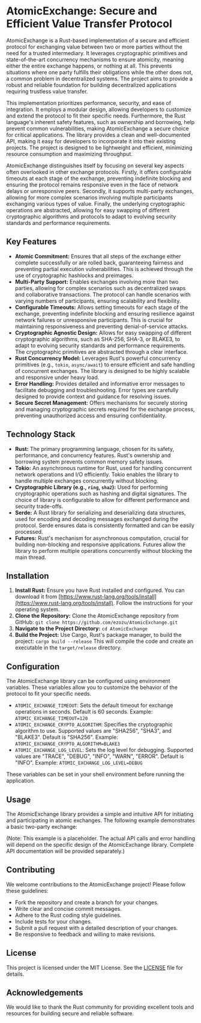 # AtomicExchange: Secure and Efficient Value Transfer Protocol

AtomicExchange is a Rust-based implementation of a secure and efficient protocol for exchanging value between two or more parties without the need for a trusted intermediary. It leverages cryptographic primitives and state-of-the-art concurrency mechanisms to ensure atomicity, meaning either the entire exchange happens, or nothing at all. This prevents situations where one party fulfills their obligations while the other does not, a common problem in decentralized systems. The project aims to provide a robust and reliable foundation for building decentralized applications requiring trustless value transfer.

This implementation prioritizes performance, security, and ease of integration. It employs a modular design, allowing developers to customize and extend the protocol to fit their specific needs. Furthermore, the Rust language's inherent safety features, such as ownership and borrowing, help prevent common vulnerabilities, making AtomicExchange a secure choice for critical applications. The library provides a clean and well-documented API, making it easy for developers to incorporate it into their existing projects. The project is designed to be lightweight and efficient, minimizing resource consumption and maximizing throughput.

AtomicExchange distinguishes itself by focusing on several key aspects often overlooked in other exchange protocols. Firstly, it offers configurable timeouts at each stage of the exchange, preventing indefinite blocking and ensuring the protocol remains responsive even in the face of network delays or unresponsive peers. Secondly, it supports multi-party exchanges, allowing for more complex scenarios involving multiple participants exchanging various types of value. Finally, the underlying cryptographic operations are abstracted, allowing for easy swapping of different cryptographic algorithms and protocols to adapt to evolving security standards and performance requirements.

## Key Features

*   **Atomic Commitment:** Ensures that all steps of the exchange either complete successfully or are rolled back, guaranteeing fairness and preventing partial execution vulnerabilities. This is achieved through the use of cryptographic hashlocks and preimages.
*   **Multi-Party Support:** Enables exchanges involving more than two parties, allowing for complex scenarios such as decentralized swaps and collaborative transactions. The protocol can handle scenarios with varying numbers of participants, ensuring scalability and flexibility.
*   **Configurable Timeouts:** Allows setting timeouts for each stage of the exchange, preventing indefinite blocking and ensuring resilience against network failures or unresponsive participants. This is crucial for maintaining responsiveness and preventing denial-of-service attacks.
*   **Cryptographic Agnostic Design:** Allows for easy swapping of different cryptographic algorithms, such as SHA-256, SHA-3, or BLAKE3, to adapt to evolving security standards and performance requirements. The cryptographic primitives are abstracted through a clear interface.
*   **Rust Concurrency Model:** Leverages Rust's powerful concurrency primitives (e.g., `tokio`, `async/await`) to ensure efficient and safe handling of concurrent exchanges. The library is designed to be highly scalable and responsive under heavy load.
*   **Error Handling:** Provides detailed and informative error messages to facilitate debugging and troubleshooting. Error types are carefully designed to provide context and guidance for resolving issues.
*   **Secure Secret Management:** Offers mechanisms for securely storing and managing cryptographic secrets required for the exchange process, preventing unauthorized access and ensuring confidentiality.

## Technology Stack

*   **Rust:** The primary programming language, chosen for its safety, performance, and concurrency features. Rust's ownership and borrowing system prevents common memory safety issues.
*   **Tokio:** An asynchronous runtime for Rust, used for handling concurrent network operations and I/O efficiently. Tokio enables the library to handle multiple exchanges concurrently without blocking.
*   **Cryptographic Library (e.g., `ring`, `sha2`):** Used for performing cryptographic operations such as hashing and digital signatures. The choice of library is configurable to allow for different performance and security trade-offs.
*   **Serde:** A Rust library for serializing and deserializing data structures, used for encoding and decoding messages exchanged during the protocol. Serde ensures data is consistently formatted and can be easily processed.
*   **Futures:** Rust's mechanism for asynchronous computation, crucial for building non-blocking and responsive applications. Futures allow the library to perform multiple operations concurrently without blocking the main thread.

## Installation

1.  **Install Rust:** Ensure you have Rust installed and configured. You can download it from [https://www.rust-lang.org/tools/install](https://www.rust-lang.org/tools/install). Follow the instructions for your operating system.
2.  **Clone the Repository:** Clone the AtomicExchange repository from GitHub:
    `git clone https://github.com/ezozu/AtomicExchange.git`
3.  **Navigate to the Project Directory:**
    `cd AtomicExchange`
4.  **Build the Project:** Use Cargo, Rust's package manager, to build the project:
    `cargo build --release`
    This will compile the code and create an executable in the `target/release` directory.

## Configuration

The AtomicExchange library can be configured using environment variables. These variables allow you to customize the behavior of the protocol to fit your specific needs.

*   `ATOMIC_EXCHANGE_TIMEOUT`: Sets the default timeout for exchange operations in seconds. Default is 60 seconds. Example: `ATOMIC_EXCHANGE_TIMEOUT=120`
*   `ATOMIC_EXCHANGE_CRYPTO_ALGORITHM`: Specifies the cryptographic algorithm to use. Supported values are "SHA256", "SHA3", and "BLAKE3". Default is "SHA256". Example: `ATOMIC_EXCHANGE_CRYPTO_ALGORITHM=BLAKE3`
*   `ATOMIC_EXCHANGE_LOG_LEVEL`: Sets the log level for debugging. Supported values are "TRACE", "DEBUG", "INFO", "WARN", "ERROR". Default is "INFO". Example: `ATOMIC_EXCHANGE_LOG_LEVEL=DEBUG`

These variables can be set in your shell environment before running the application.

## Usage

The AtomicExchange library provides a simple and intuitive API for initiating and participating in atomic exchanges. The following example demonstrates a basic two-party exchange:



(Note: This example is a placeholder. The actual API calls and error handling will depend on the specific design of the AtomicExchange library. Complete API documentation will be provided separately.)

## Contributing

We welcome contributions to the AtomicExchange project! Please follow these guidelines:

*   Fork the repository and create a branch for your changes.
*   Write clear and concise commit messages.
*   Adhere to the Rust coding style guidelines.
*   Include tests for your changes.
*   Submit a pull request with a detailed description of your changes.
*   Be responsive to feedback and willing to make revisions.

## License

This project is licensed under the MIT License. See the [LICENSE](https://github.com/ezozu/AtomicExchange/blob/main/LICENSE) file for details.

## Acknowledgements

We would like to thank the Rust community for providing excellent tools and resources for building secure and reliable software.